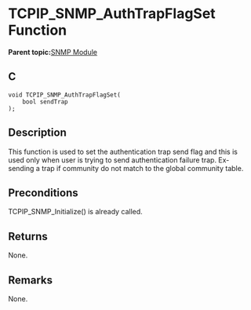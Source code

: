 # TCPIP\_SNMP\_AuthTrapFlagSet Function

**Parent topic:**[SNMP Module](GUID-7764E81C-8FC9-4B3E-8830-255BDE678AA0.md)

## C

```
void TCPIP_SNMP_AuthTrapFlagSet(
    bool sendTrap
);
```

## Description

This function is used to set the authentication trap send flag and this is used only when user is trying to send authentication failure trap. Ex- sending a trap if community do not match to the global community table.

## Preconditions

TCPIP\_SNMP\_Initialize\(\) is already called.

## Returns

None.

## Remarks

None.

